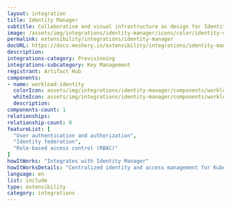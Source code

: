 ```yaml
---
layout: integration
title: Identity Manager
subtitle: Collaborative and visual infrastructure as design for Identity Manager
image: /assets/img/integrations/identity-manager/icons/color/identity-manager-color.svg
permalink: extensibility/integrations/identity-manager
docURL: https://docs.meshery.io/extensibility/integrations/identity-manager
description: 
integrations-category: Provisioning
integrations-subcategory: Key Management
registrant: Artifact Hub
components: 
- name: workload-identity
  colorIcon: assets/img/integrations/identity-manager/components/workload-identity/icons/color/workload-identity-color.svg
  whiteIcon: assets/img/integrations/identity-manager/components/workload-identity/icons/white/workload-identity-white.svg
  description: 
components-count: 1
relationships: 
relationship-count: 0
featureList: [
  "User authentication and authorization",
  "Identity federation",
  "Role-based access control (RBAC)"
]
howItWorks: "Integrates with Identity Manager"
howItWorksDetails: "Centralized identity and access management for Kubernetes clusters"
language: en
list: include
type: extensibility
category: integrations
---
```

